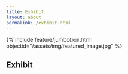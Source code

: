 ```yaml
---
title: Exhibit
layout: about
permalink: /exhibit.html
---
```


{% include feature/jumbotron.html objectid="/assets/img/featured_image.jpg" %}

## Exhibit

